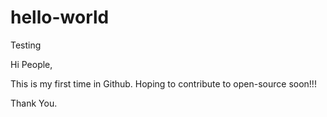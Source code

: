 # hello-world
Testing

Hi People, 

This is my first time in Github. Hoping to contribute to open-source soon!!!

Thank You.
